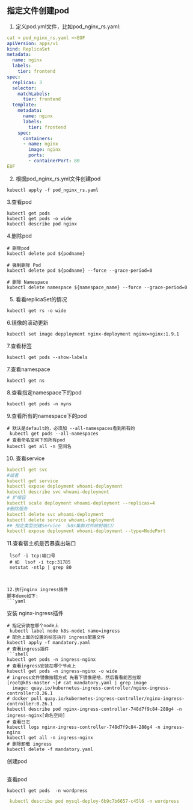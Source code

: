 ## 指定文件创建pod
1. 定义pod.yml文件，比如pod_nginx_rs.yaml:
```yaml
cat > pod_nginx_rs.yaml <<EOF
apiVersion: apps/v1
kind: ReplicaSet
metadata:
  name: nginx
  labels:
    tier: frontend
spec:
  replicas: 3
  selector:
    matchLabels:
      tier: frontend
  template:
    metadata:
      name: nginx
      labels:
        tier: frontend
    spec:
      containers:
      - name: nginx
        image: nginx
        ports:
        - containerPort: 80
EOF
```
2. 根据pod_nginx_rs.yml文件创建pod

```
kubectl apply -f pod_nginx_rs.yaml
```

3.查看pod
```
kubectl get pods
kubectl get pods -o wide
kubectl describe pod nginx
```

4.删除pod
```YML
# 删除pod
kubectl delete pod ${podname} 

# 强制删除 Pod
kubectl delete pod ${podname} --force --grace-period=0

# 删除 Namespace
kubectl delete namespace ${namespace_name} --force --grace-period=0

```

5. 看看replicaSet的情况
```YML
kubectl get rs -o wide

```

6.镜像的滚动更新
```YML
kubectl set image depployment nginx-deployment nginx=nginx:1.9.1
```

7.查看标签
```YML
kubectl get pods --show-labels
```

7.查看namespace
```YML
kubectl get ns
```

8.查看指定namespace下的pod
```YML
kubectl get pods -n myns
```

9.查看所有的namespace下的pod
```YML
# 默认是default的，必须加 --all-namespaces看到所有的
 kubectl get pods --all-namespaces
# 查看命名空间下的所有pod
kubectl get all -n 空间名
```

10. 查看service
```YAML
kubectl get svc
#或者
kubectl get service
kubectl expose deployment whoami-deployment
kubectl describe svc whoami-deployment
# 扩缩容
kubectl scale deployment whoami-deployment --replicas=4
#删除服务
kubectl delete svc whoami-deployment
kubectl delete service whoami-deployment
## 指定类型创建service （k8s集群对外映射端口）
kubectl expose deployment whoami-deployment --type=NodePort

```


11.查看宿主机是否暴露出端口
```shell
 lsof -i tcp:端口号
 # 如  lsof -i tcp:31785
 netstat -ntlp | grep 80



12.执行nginx ingress插件
脚本demo如下:
```yaml

```
安装 nginx-ingress插件
```SHELL
# 指定安装在哪个node上 
 kubectl label node k8s-node1 name=ingress
# 配合上面的设置的标签执行 ingress配置文件
kubectl apply -f mandatory.yaml
# 查看ingress插件
```shell
kubectl get pods -n ingress-nginx
# 查看ingress安装在哪个节点上
kubectl get pods -n ingress-nginx -o wide
# ingress文件镜像拍错方式 先看下镜像是啥，然后看看能否拉取
[root@k8s-master ~]# cat mandatory.yaml | grep image
  image: quay.io/kubernetes-ingress-controller/nginx-ingress-controller:0.26.1
# docker pull quay.io/kubernetes-ingress-controller/nginx-ingress-controller:0.26.1
kubectl describe pod nginx-ingress-controller-748d7f9c84-288g4 -n ingress-nginx[命名空间]
# 查看日志
kubectl logs nginx-ingress-controller-748d7f9c84-288g4 -n ingress-nginx
kubectl get all -n ingress-nginx
# 删除卸载 ingress
kubectl delete -f mandatory.yaml
```



创建pod

```yaml
```

查看pod


```
kubectl get pods  -n wordpress
```

```yaml
 kubectl describe pod mysql-deploy-6b9c7b6657-c45l6 -n wordpress
```

